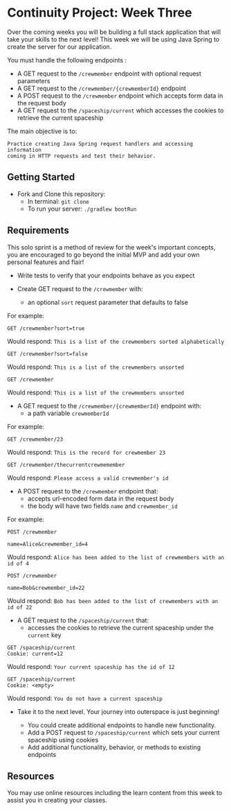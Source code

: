 # Continuity Project: Week Three

Over the coming weeks you will be building a full stack application that will take your skills to the next level! 
This week we will be using Java Spring to create the server for our application.

You must handle the following endpoints :
- A GET request to the `/crewmember` endpoint with optional request parameters
- A GET request to the `/crewmember/{crewmemberId}` endpoint
- A POST request to the `/crewmember` endpoint which accepts form data in the request body
- A GET request to the `/spaceship/current` which accesses the cookies to retrieve the current spaceship

The main objective is to:

```terminal
Practice creating Java Spring request handlers and accessing information 
coming in HTTP requests and test their behavior.
```

## Getting Started


- Fork and Clone this repository:
    - In terminal: `git clone`
    - To run your server: `./gradlew bootRun`


## Requirements

This solo sprint is a method of review for the week's important concepts, you are encouraged to go beyond the initial MVP and add your own personal features and flair!

- Write tests to verify that your endpoints behave as you expect

    
- Create GET request to the `/crewmember` with:
    - an optional `sort` request parameter that defaults to false
    
For example:
```
GET /crewmember?sort=true
```
Would respond: `This is a list of the crewmembers sorted alphabetically`
```
GET /crewmember?sort=false
```
Would respond: `This is a list of the crewmembers unsorted`
```
GET /crewmember
```
Would respond: `This is a list of the crewmembers unsorted`


- A GET request to the `/crewmember/{crewmemberId}` endpoint with:
    - a path variable `crewmemberId`
      
For example:
```
GET /crewmember/23
```
Would respond: `This is the record for crewmember 23`
```
GET /crewmember/thecurrentcrewmemember
```
Would respond: `Please access a valid crewmember's id`


- A POST request to the `/crewmember` endpoint that:
    - accepts url-encoded form data in the request body
    - the body will have two fields `name` and `crewmember_id`
    

For example:
```
POST /crewmember

name=Alice&crewmember_id=4
```
Would respond: `Alice has been added to the list of crewmembers with an id of 4`
```
POST /crewmember

name=Bob&crewmember_id=22
```
Would respond: `Bob has been added to the list of crewmembers with an id of 22`


-  A GET request to the `/spaceship/current` that:
    - accesses the cookies to retrieve the current spaceship under the `current` key
```
GET /spaceship/current
Cookie: current=12
```
Would respond: `Your current spaceship has the id of 12`

```
GET /spaceship/current
Cookie: <empty>
```
Would respond: `You do not have a current spaceship`    




- Take it to the next level. Your journey into outerspace is just beginning!

    - You could create additional endpoints to handle new functionality.
    - Add a POST request to `/spaceship/current` which sets your current spaceship using cookies
    - Add additional functionality, behavior, or methods to existing endpoints



## Resources

You may use online resources including the learn content from this week to assist you in creating your classes.
